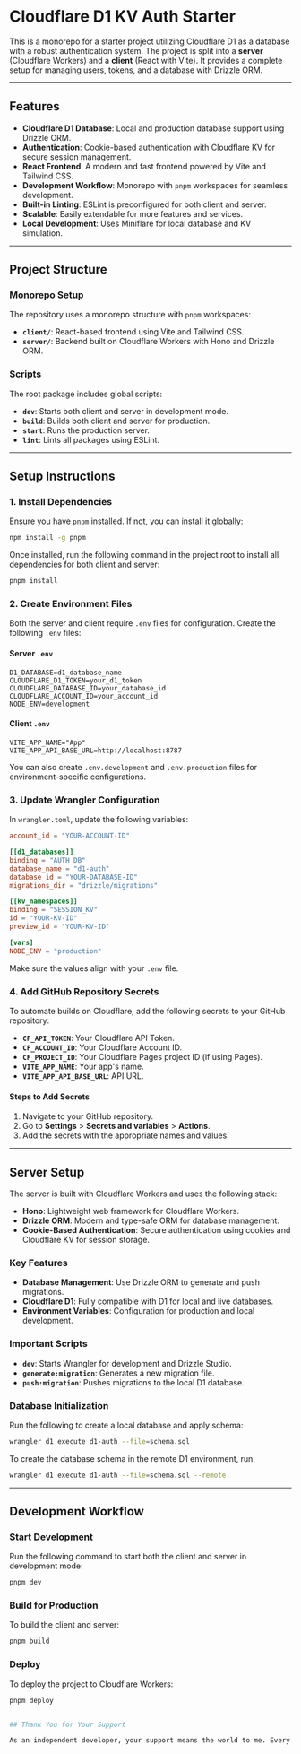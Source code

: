 # Cloudflare D1 KV Auth Starter

This is a monorepo for a starter project utilizing Cloudflare D1 as a database with a robust authentication system. The project is split into a **server** (Cloudflare Workers) and a **client** (React with Vite). It provides a complete setup for managing users, tokens, and a database with Drizzle ORM.

---

## Features

- **Cloudflare D1 Database**: Local and production database support using Drizzle ORM.
- **Authentication**: Cookie-based authentication with Cloudflare KV for secure session management.
- **React Frontend**: A modern and fast frontend powered by Vite and Tailwind CSS.
- **Development Workflow**: Monorepo with `pnpm` workspaces for seamless development.
- **Built-in Linting**: ESLint is preconfigured for both client and server.
- **Scalable**: Easily extendable for more features and services.
- **Local Development**: Uses Miniflare for local database and KV simulation.

---

## Project Structure

### Monorepo Setup
The repository uses a monorepo structure with `pnpm` workspaces:

- **`client/`**: React-based frontend using Vite and Tailwind CSS.
- **`server/`**: Backend built on Cloudflare Workers with Hono and Drizzle ORM.

### Scripts
The root package includes global scripts:
- **`dev`**: Starts both client and server in development mode.
- **`build`**: Builds both client and server for production.
- **`start`**: Runs the production server.
- **`lint`**: Lints all packages using ESLint.

---

## Setup Instructions

### 1. Install Dependencies

Ensure you have `pnpm` installed. If not, you can install it globally:

```bash
npm install -g pnpm
```

Once installed, run the following command in the project root to install all dependencies for both client and server:

```bash
pnpm install
```

### 2. Create Environment Files

Both the server and client require `.env` files for configuration. Create the following `.env` files:

#### Server `.env`
```env
D1_DATABASE=d1_database_name
CLOUDFLARE_D1_TOKEN=your_d1_token
CLOUDFLARE_DATABASE_ID=your_database_id
CLOUDFLARE_ACCOUNT_ID=your_account_id
NODE_ENV=development
```

#### Client `.env`
```env
VITE_APP_NAME="App"
VITE_APP_API_BASE_URL=http://localhost:8787
```

You can also create `.env.development` and `.env.production` files for environment-specific configurations.

### 3. Update Wrangler Configuration

In `wrangler.toml`, update the following variables:

```toml
account_id = "YOUR-ACCOUNT-ID"

[[d1_databases]]
binding = "AUTH_DB"
database_name = "d1-auth"
database_id = "YOUR-DATABASE-ID"
migrations_dir = "drizzle/migrations"

[[kv_namespaces]]
binding = "SESSION_KV"
id = "YOUR-KV-ID"
preview_id = "YOUR-KV-ID"

[vars]
NODE_ENV = "production"
```

Make sure the values align with your `.env` file.

### 4. Add GitHub Repository Secrets

To automate builds on Cloudflare, add the following secrets to your GitHub repository:

- **`CF_API_TOKEN`**: Your Cloudflare API Token.
- **`CF_ACCOUNT_ID`**: Your Cloudflare Account ID.
- **`CF_PROJECT_ID`**: Your Cloudflare Pages project ID (if using Pages).
- **`VITE_APP_NAME`**: Your app's name.
- **`VITE_APP_API_BASE_URL`**: API URL.

#### Steps to Add Secrets
1. Navigate to your GitHub repository.
2. Go to **Settings** > **Secrets and variables** > **Actions**.
3. Add the secrets with the appropriate names and values.

---

## Server Setup

The server is built with Cloudflare Workers and uses the following stack:
- **Hono**: Lightweight web framework for Cloudflare Workers.
- **Drizzle ORM**: Modern and type-safe ORM for database management.
- **Cookie-Based Authentication**: Secure authentication using cookies and Cloudflare KV for session storage.

### Key Features
- **Database Management**: Use Drizzle ORM to generate and push migrations.
- **Cloudflare D1**: Fully compatible with D1 for local and live databases.
- **Environment Variables**: Configuration for production and local development.

### Important Scripts
- **`dev`**: Starts Wrangler for development and Drizzle Studio.
- **`generate:migration`**: Generates a new migration file.
- **`push:migration`**: Pushes migrations to the local D1 database.

### Database Initialization

Run the following to create a local database and apply schema:

```bash
wrangler d1 execute d1-auth --file=schema.sql
```

To create the database schema in the remote D1 environment, run:

```bash
wrangler d1 execute d1-auth --file=schema.sql --remote
```

---

## Development Workflow

### Start Development

Run the following command to start both the client and server in development mode:

```bash
pnpm dev
```

### Build for Production

To build the client and server:

```bash
pnpm build
```

### Deploy

To deploy the project to Cloudflare Workers:

```bash
pnpm deploy


## Thank You for Your Support

As an independent developer, your support means the world to me. Every piece of feedback, download, and kind word helps me continue creating unique projects like this one. Thank you for being a part of this journey and making it possible to bring my ideas to life.